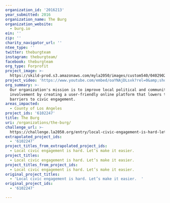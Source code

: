 ```yaml
---
organization_id: '2016213'
year_submitted: 2016
organization_name: The Burg
organization_website:
  - burg.io
ein: ''
zip: ''
charity_navigator_url: ''
ntee_type: ''
twitter: theburgteam
instagram: theburgteam/
facebook: theburgteam
org_type: Forprofit
project_image: >-
  https://skild-prod.s3.amazonaws.com/myla2050/images/custom540/0402902265741-team89.jpg
project_video: 'https://www.youtube.com/embed/oaYNAjDLsxk?rel=0&amp;showinfo=0'
org_summary: >-
  Our organization's mission is to improve local political and community based
  involvement by creating a user-friendly online platform that lowers the
  barriers to civic engagement.
areas_impacted:
  - County of Los Angeles
project_ids: '6102247'
title: The Burg
uri: /organizations/the-burg/
challenge_url: >-
  https://challenge.la2050.org/entry/local-civic-engagement-is-hard-lets-make-it-easier
extrapolated_project_ids:
  - '6102247'
project_titles_from_extrapolated_project_ids:
  - Local civic engagement is hard. Let’s make it easier.
project_titles:
  - Local civic engagement is hard. Let’s make it easier.
project_titles_from_project_ids:
  - Local civic engagement is hard. Let’s make it easier.
original_project_titles:
  - 'Local civic engagement is hard. Let’s make it easier.  '
original_project_ids:
  - '6102247'

---
```

